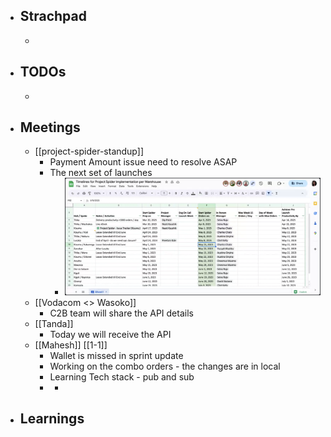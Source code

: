 - ## Strachpad
	-
- ## TODOs
	-
- ## Meetings
	- [[project-spider-standup]]
		- Payment Amount issue need to resolve ASAP
		- The next set of launches
			- ![image.png](../assets/image_1681803429933_0.png)
	- [[Vodacom <> Wasoko]]
		- C2B team will share the API details
	- [[Tanda]]
		- Today we will receive the API
	- [[Mahesh]] [[1-1]]
		- Wallet is missed in sprint update
		- Working on the combo orders - the changes are in local
		- Learning Tech stack - pub and sub
		-
			-
- ## Learnings